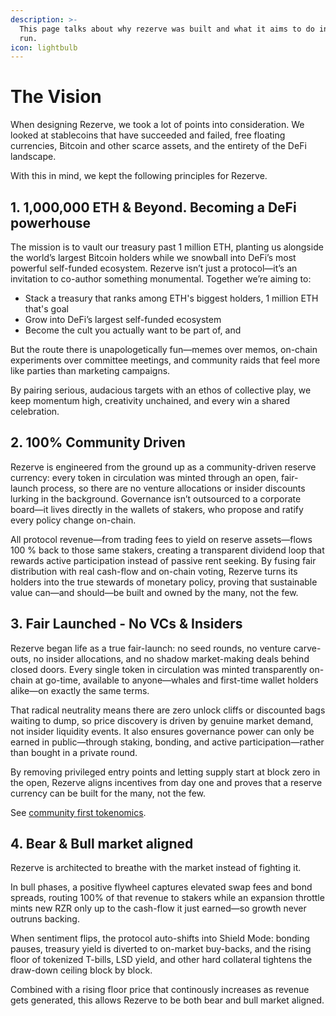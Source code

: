 ```yaml
---
description: >-
  This page talks about why rezerve was built and what it aims to do in the long
  run.
icon: lightbulb
---
```


# The Vision

When designing Rezerve, we took a lot of points into consideration. We looked at stablecoins that have succeeded and failed, free floating currencies, Bitcoin and other scarce assets, and the entirety of the DeFi landscape.

With this in mind, we kept the following principles for Rezerve.

## 1. 1,000,000 ETH & Beyond. Becoming a DeFi powerhouse

The mission is to vault our treasury past 1 million ETH, planting us alongside the world’s largest Bitcoin holders while we snowball into DeFi’s most powerful self-funded ecosystem. Rezerve isn’t just a protocol—it’s an invitation to co-author something monumental. Together we’re aiming to:

* Stack a treasury that ranks among ETH's biggest holders, 1 million ETH that's goal
* Grow into DeFi’s largest self-funded ecosystem
* Become the cult you actually want to be part of, and

But the route there is unapologetically fun—memes over memos, on-chain experiments over committee meetings, and community raids that feel more like parties than marketing campaigns.

By pairing serious, audacious targets with an ethos of collective play, we keep momentum high, creativity unchained, and every win a shared celebration.

## 2. 100% Community Driven

Rezerve is engineered from the ground up as a community-driven reserve currency: every token in circulation was minted through an open, fair-launch process, so there are no venture allocations or insider discounts lurking in the background. Governance isn’t outsourced to a corporate board—it lives directly in the wallets of stakers, who propose and ratify every policy change on-chain.

All protocol revenue—from trading fees to yield on reserve assets—flows 100 % back to those same stakers, creating a transparent dividend loop that rewards active participation instead of passive rent seeking. By fusing fair distribution with real cash-flow and on-chain voting, Rezerve turns its holders into the true stewards of monetary policy, proving that sustainable value can—and should—be built and owned by the many, not the few.

## 3. Fair Launched - No VCs & Insiders

Rezerve began life as a true fair-launch: no seed rounds, no venture carve-outs, no insider allocations, and no shadow market-making deals behind closed doors. Every single token in circulation was minted transparently on-chain at go-time, available to anyone—whales and first-time wallet holders alike—on exactly the same terms.

That radical neutrality means there are zero unlock cliffs or discounted bags waiting to dump, so price discovery is driven by genuine market demand, not insider liquidity events. It also ensures governance power can only be earned in public—through staking, bonding, and active participation—rather than bought in a private round.

By removing privileged entry points and letting supply start at block zero in the open, Rezerve aligns incentives from day one and proves that a reserve currency can be built for the many, not the few.

See [community first tokenomics](community-first-tokenomics.md).

## 4. Bear & Bull market aligned

Rezerve is architected to breathe with the market instead of fighting it.

In bull phases, a positive flywheel captures elevated swap fees and bond spreads, routing 100% of that revenue to stakers while an expansion throttle mints new RZR only up to the cash-flow it just earned—so growth never outruns backing.

When sentiment flips, the protocol auto-shifts into Shield Mode: bonding pauses, treasury yield is diverted to on-market buy-backs, and the rising floor of tokenized T-bills, LSD yield, and other hard collateral tightens the draw-down ceiling block by block.

Combined with a rising floor price that continously increases as revenue gets generated, this allows Rezerve to be both bear and bull market aligned.
